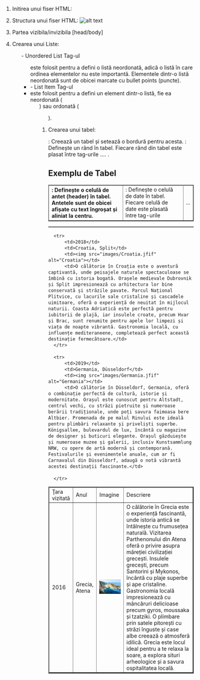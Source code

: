 1. Initirea unui fiser HTML:
   <!DOCTYPE html>
2. Structura unui fiser HTML:
   ![alt text](..//images/structura-html.png)
3. Partea vizibila/invizibila [head/body]
4. Crearea unui Liste:
   <ul> - Unordered List
   Tag-ul <ul> este folosit pentru a defini o listă neordonată, adică o listă în care ordinea elementelor nu este importantă. Elementele dintr-o listă neordonată sunt de obicei marcate cu bullet points (puncte).

   <li> - List Item
   Tag-ul <li> este folosit pentru a defini un element dintr-o listă, fie ea neordonată (<ul>) sau ordonată (<ol>).
5. Crearea unui tabel:
   <table border="1">: Creează un tabel și setează o bordură pentru acesta.
   <tr>: Definește un rând în tabel. Fiecare rând din tabel este plasat între tag-urile <tr>...</tr>.
   <th>: Definește o celulă de antet (header) în tabel. Antetele sunt de obicei afișate cu text îngroșat și aliniat la centru.
   <td>: Definește o celulă de date în tabel. Fiecare celulă de date este plasată între tag-urile <td>...</td>.

   <!DOCTYPE html>
   <html>
   <head>
       <title>Exemplu Tabel HTML</title>
   </head>
   <body>

   <h2>Exemplu de Tabel</h2>

   <table border="1">
     <table border="2">
         <tr>
             <td>Ţara vizitată</td>
             <td>Anul</td>
             <td>Imagine</td>
             <td>Descriere</td>
         </tr>
         <tr>
             <td>2016</td>
             <td>Grecia, Atena</td>
             <td><img src="images/Grecia.jfif" alt="Grecia"></td>
             <td>O călătorie în Grecia este o experiență fascinantă, unde istoria antică se întâlnește cu frumusețea naturală. Vizitarea Parthenonului din Atena oferă o privire asupra măreției civilizației grecești. Insulele grecești, precum Santorini și Mykonos, încântă cu plaje superbe și ape cristaline. Gastronomia locală impresionează cu mâncăruri delicioase precum gyros, moussaka și tzatziki. O plimbare prin satele pitorești cu străzi înguste și case albe creează o atmosferă idilică. Grecia este locul ideal pentru a te relaxa la soare, a explora situri arheologice și a savura ospitalitatea locală.</td>
         </tr>

         <tr>
             <td>2018</td>
             <td>Croatia, Split</td>
             <td><img src="images/Croatia.jfif" alt="Croatia"></td>
             <td>O călătorie în Croația este o aventură captivantă, unde peisajele naturale spectaculoase se îmbină cu istoria bogată. Orașele medievale Dubrovnik și Split impresionează cu arhitectura lor bine conservată și străzile pavate. Parcul Național Plitvice, cu lacurile sale cristaline și cascadele uimitoare, oferă o experiență de neuitat în mijlocul naturii. Coasta Adriatică este perfectă pentru iubitorii de plajă, iar insulele croate, precum Hvar și Brac, sunt renumite pentru apele lor limpezi și viața de noapte vibrantă. Gastronomia locală, cu influențe mediteraneene, completează perfect această destinație fermecătoare.</td>
         </tr>

         <tr>
             <td>2019</td>
             <td>Germania, Düsseldorf</td>
             <td><img src="images/Germania.jfif" alt="Germania"></td>
             <td>O călătorie în Düsseldorf, Germania, oferă o combinație perfectă de cultură, istorie și modernitate. Orașul este cunoscut pentru Altstadt, centrul vechi, cu străzi pietruite și numeroase berării tradiționale, unde poți savura faimoasa bere Altbier. Promenada de pe malul Rinului este ideală pentru plimbări relaxante și priveliști superbe. Königsallee, bulevardul de lux, încântă cu magazine de designer și buticuri elegante. Orașul găzduiește și numeroase muzee și galerii, inclusiv Kunstsammlung NRW, cu opere de artă modernă și contemporană. Festivalurile și evenimentele anuale, cum ar fi Carnavalul din Düsseldorf, adaugă o notă vibrantă acestei destinații fascinante.</td>

         </tr>
     </table>
   </table>

   </body>
   </html>
